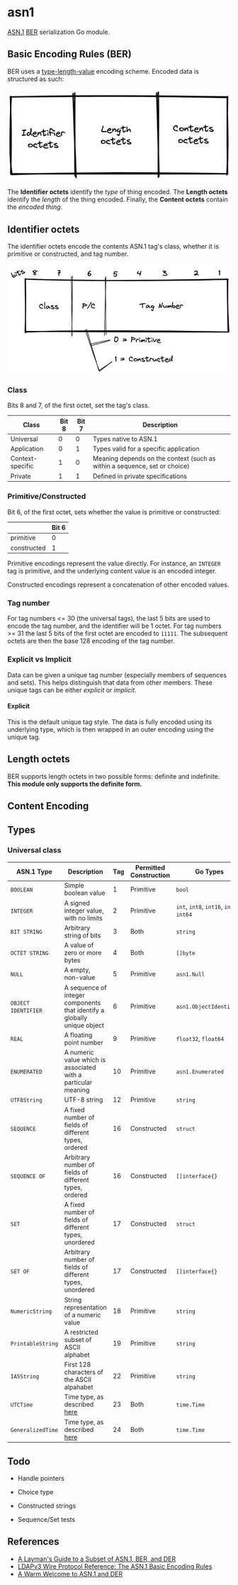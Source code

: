 # asn1

[ASN.1](https://en.wikipedia.org/wiki/ASN.1) [BER](https://en.wikipedia.org/wiki/X.690#BER_encoding) serialization Go module.

## Basic Encoding Rules (BER)

BER uses a [type-length-value](https://en.wikipedia.org/wiki/Type%E2%80%93length%E2%80%93value) encoding scheme. Encoded data is structured as such:

![](./docs/encoding.png)

The **Identifier octets** identify the *type* of thing encoded. The **Length octets** identify the *length* of the thing encoded. Finally, the **Content octets** contain the *encoded thing*.

## Identifier octets

The identifier octets encode the contents ASN.1 tag's class, whether it is primitive or constructed, and tag number.

![](docs/identifier-octet.png)

### Class

Bits 8 and 7, of the first octet, set the tag's class.

|Class|Bit 8|Bit 7|Description|
|-|-|-|-|
|Universal|0|0|Types native to ASN.1|
|Application|0|1|Types valid for a specific application|
|Context-specific|1|0|Meaning depends on the context (such as within a sequence, set or choice)|
|Private|1|1|Defined in private specifications|

### Primitive/Constructed

Bit 6, of the first octet, sets whether the value is primitive or constructed:

||Bit 6|
|-|-|
|primitive|0|
|constructed|1|

Primitive encodings represent the value directly. For instance, an `INTEGER` tag is primitive, and the underlying content value is an encoded integer.

Constructed encodings represent a concatenation of other encoded values.

### Tag number

For tag numbers <= 30 (the universal tags), the last 5 bits are used to encode the tag number, and the identifier will be 1 octet. For tag numbers >= 31 the last 5 bits of the first octet are encoded to `11111`. The subsequent octets are then the base 128 encoding of the tag number.

### Explicit vs Implicit

Data can be given a unique tag number (especially members of sequences and sets). This helps distinguish that data from other members. These unique tags can be either *explicit* or *implicit*.

#### Explicit

This is the default unique tag style. The data is fully encoded using its underlying type, which is then wrapped in an outer encoding using the unique tag.

## Length octets

BER supports length octets in two possible forms: definite and indefinite. **This module only supports the definite form.**

## Content Encoding

## Types

### Universal class

|ASN.1 Type|Description|Tag|Permitted Construction|Go Types|
|-|-|-|-|-|
|`BOOLEAN`|Simple boolean value|1|Primitive|`bool`|
|`INTEGER`|A signed integer value, with no limits|2|Primitive|`int`, `int8`, `int16`, `int32`, `int64`|
|`BIT STRING`|Arbitrary string of bits|3|Both|`string`|
|`OCTET STRING`|A value of zero or more bytes|4|Both|`[]byte`|
|`NULL`|A empty, non-value|5|Primitive|`asn1.Null`|
|`OBJECT IDENTIFIER`|A sequence of integer components that identify a globally unique object|6|Primitive|`asn1.ObjectIdentifier`|
|`REAL`|A floating point number|9|Primitive|`float32`, `float64`|
|`ENUMERATED`|A numeric value which is associated with a particular meaning|10|Primitive|`asn1.Enumerated`|
|`UTF8String`|UTF-8 string|12|Primitive|`string`|
|`SEQUENCE`|A fixed number of fields of different types, ordered|16|Constructed|`struct`|
|`SEQUENCE OF`|Arbitrary number of fields of different types, ordered|16|Constructed|`[]interface{}`|
|`SET`|A fixed number of fields of different types, unordered|17|Constructed|`struct`|
|`SET OF`|Arbitrary number of fields of different types, unordered|17|Constructed|`[]interface{}`|
|`NumericString`|String representation of a numeric value|18|Primitive|`string`|
|`PrintableString`|A restricted subset of ASCII alphabet|19|Primitive|`string`|
|`IA5String`|First 128 characters of the ASCII alpahabet|22|Primitive|`string`|
|`UTCTime`|Time type, as described [here](https://datatracker.ietf.org/doc/html/rfc5280#section-4.1.2.5.1)|23|Both|`time.Time`|
|`GeneralizedTime`|Time type, as described [here](https://datatracker.ietf.org/doc/html/rfc5280#section-4.1.2.5.2)|24|Both|`time.Time`|

## Todo

* Handle pointers
* Choice type
* Constructed strings

* Sequence/Set tests

## References

* [A Layman's Guide to a Subset of ASN.1, BER, and DER](https://luca.ntop.org/Teaching/Appunti/asn1.html)
* [LDAPv3 Wire Protocol Reference: The ASN.1 Basic Encoding Rules](https://ldap.com/ldapv3-wire-protocol-reference-asn1-ber/)
* [A Warm Welcome to ASN.1 and DER](https://letsencrypt.org/docs/a-warm-welcome-to-asn1-and-der/#sequence-encoding)